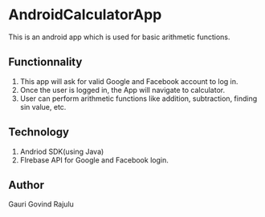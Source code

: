 # AndroidCalculatorApp

This is an android app which is used for basic arithmetic functions.

## Functionnality

1. This app will ask for valid Google and Facebook account to log in. 
2. Once the user is logged in, the App will navigate to calculator.
3. User can perform arithmetic functions like addition, subtraction, finding sin value, etc.

## Technology

1. Andriod SDK(using Java)
2. FIrebase API for Google and Facebook login.

## Author
Gauri Govind Rajulu
